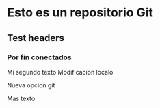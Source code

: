 # Esto es un repositorio Git

## Test headers

### Por fin conectados


Mi segundo texto
Modificacion localo

Nueva opcion git

Mas texto